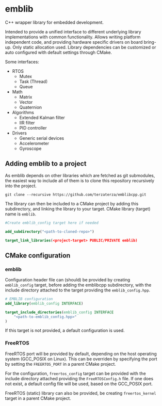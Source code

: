 # emblib

C++ wrapper library for embedded development.

Intended to provide a unified interface to different underlying library implementations with common functionality. Allows writing platform independent code, and providing hardware specific drivers on board bring-up. Only static allocation used. Library dependencies can be customized or auto configured with default settings through CMake.

Some interfaces:
- RTOS
    - Mutex
    - Task (Thread)
    - Queue
- Math
    - Matrix
    - Vector
    - Quaternion
- Algorithms
    - Extended Kalman filter
    - IIR filter
    - PID controller
- Drivers
    - Generic serial devices
    - Accelerometer
    - Gyroscope

## Adding emblib to a project
As emblib depends on other libraries which are fetched as git submodules, the easiest way to include all of them is to clone this repository recursively into the project.
```shell
git clone --recursive https://github.com/terzaterza/emblibcpp.git
```
The library can then be included to a CMake project by adding this subdirectory, and linking the library to your target. CMake library (target) name is `emblib`.
```cmake
#Create emblib_config target here if needed

add_subdirectory("<path-to-cloned-repo>")

target_link_libraries(<project-target> PUBLIC/PRIVATE emblib)
```

## CMake configuration

### emblib
Configuration header file can (should) be provided by creating `emblib_config` target, before adding the emblibcpp subdirectory, with the include directory attached to the target providing the `emblib_config.hpp`.
```cmake
# EMBLIB configuration
add_library(emblib_config INTERFACE)

target_include_directories(emblib_config INTERFACE
    "<path-to-emblib_config.hpp>"
)
```
If this target is not provided, a default configuration is used.

### FreeRTOS
FreeRTOS port will be provided by default, depending on the host operating system (GCC_POSIX on Linux). This can be overriden by specifying the port by setting the `FREERTOS_PORT` in a parent CMake project.

For the configuration, `freertos_config` target can be provided with the include directory attached providing the `FreeRTOSConfig.h` file. If one does not exist, a default config file will be used, based on the GCC_POSIX port.

FreeRTOS (static) library can also be provided, be creating `freertos_kernel` target in a parent CMake project.